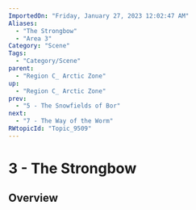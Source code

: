 ```yaml
---
ImportedOn: "Friday, January 27, 2023 12:02:47 AM"
Aliases:
  - "The Strongbow"
  - "Area 3"
Category: "Scene"
Tags:
  - "Category/Scene"
parent:
  - "Region C_ Arctic Zone"
up:
  - "Region C_ Arctic Zone"
prev:
  - "5 - The Snowfields of Bor"
next:
  - "7 - The Way of the Worm"
RWtopicId: "Topic_9509"
---
```

# 3 - The Strongbow
## Overview

